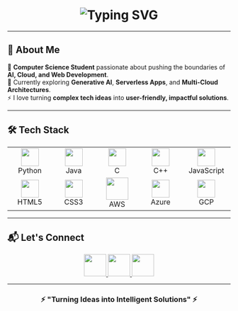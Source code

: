 <h1 align="center">
  <img src="https://readme-typing-svg.demolab.com?font=Fira+Code&weight=600&size=30&duration=3000&pause=500&color=00F7FF&center=true&vCenter=true&width=600&lines=Hey%2C+I'm+Aarya+Rai;AI+%26+Cloud+Explorer;Full+Stack+%26+Web+Developer;Tech+Innovator+%26+Learner" alt="Typing SVG" />
</h1>

---

## 🚀 About Me
🌟 **Computer Science Student** passionate about pushing the boundaries of **AI, Cloud, and Web Development**.  
🔭 Currently exploring **Generative AI**, **Serverless Apps**, and **Multi-Cloud Architectures**.  
⚡ I love turning **complex tech ideas** into **user-friendly, impactful solutions**.  

---

## 🛠 Tech Stack
<table align="center">
<tr>
<td align="center" width="100">
<img src="https://cdn.jsdelivr.net/gh/devicons/devicon/icons/python/python-original.svg" width="40"/><br>Python
</td>
<td align="center" width="100">
<img src="https://cdn.jsdelivr.net/gh/devicons/devicon/icons/java/java-original.svg" width="40"/><br>Java
</td>
<td align="center" width="100">
<img src="https://cdn.jsdelivr.net/gh/devicons/devicon/icons/c/c-original.svg" width="40"/><br>C
</td>
<td align="center" width="100">
<img src="https://cdn.jsdelivr.net/gh/devicons/devicon/icons/cplusplus/cplusplus-original.svg" width="40"/><br>C++
</td>
<td align="center" width="100">
<img src="https://cdn.jsdelivr.net/gh/devicons/devicon/icons/javascript/javascript-original.svg" width="40"/><br>JavaScript
</td>
</tr>
<tr>
<td align="center" width="100">
<img src="https://cdn.jsdelivr.net/gh/devicons/devicon/icons/html5/html5-original.svg" width="40"/><br>HTML5
</td>
<td align="center" width="100">
<img src="https://cdn.jsdelivr.net/gh/devicons/devicon/icons/css3/css3-original.svg" width="40"/><br>CSS3
</td>
<td align="center" width="100">
<img src="https://upload.wikimedia.org/wikipedia/commons/9/93/Amazon_Web_Services_Logo.svg" width="50"/><br>AWS
</td>
<td align="center" width="100">
<img src="https://cdn.jsdelivr.net/gh/devicons/devicon/icons/azure/azure-original.svg" width="40"/><br>Azure
</td>
<td align="center" width="100">
<img src="https://cdn.jsdelivr.net/gh/devicons/devicon/icons/googlecloud/googlecloud-original.svg" width="40"/><br>GCP
</td>
</tr>
</table>

---

## 📬 Let's Connect
<p align="center">
  <a href="https://www.linkedin.com/in/aarya-rai-one/" target="_blank">
    <img src="https://skillicons.dev/icons?i=linkedin" width="50"/>
  </a>
  <a href="mailto:aarya.rai185@gmail.com">
    <img src="https://skillicons.dev/icons?i=gmail" width="50"/>
  </a>
  <a href="https://github.com/AaryaRai01">
    <img src="https://skillicons.dev/icons?i=github" width="50"/>
  </a>
</p>

---

<h3 align="center">⚡ "Turning Ideas into Intelligent Solutions" ⚡</h3>
